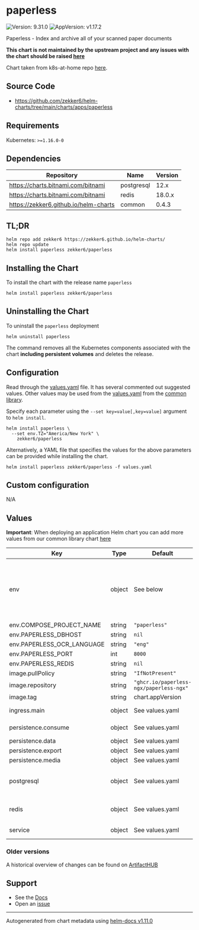 # paperless

![Version: 9.31.0](https://img.shields.io/badge/Version-9.31.0-informational?style=flat-square) ![AppVersion: v1.17.2](https://img.shields.io/badge/AppVersion-v1.17.2-informational?style=flat-square)

Paperless - Index and archive all of your scanned paper documents

**This chart is not maintained by the upstream project and any issues with the chart should be raised [here](https://github.com/zekker6/helm-charts/issues/new)**

Chart taken from k8s-at-home repo [here](https://github.com/k8s-at-home/charts/tree/master/charts/stable/paperless).

## Source Code

* <https://github.com/zekker6/helm-charts/tree/main/charts/apps/paperless>

## Requirements

Kubernetes: `>=1.16.0-0`

## Dependencies

| Repository | Name | Version |
|------------|------|---------|
| https://charts.bitnami.com/bitnami | postgresql | 12.x |
| https://charts.bitnami.com/bitnami | redis | 18.0.x |
| https://zekker6.github.io/helm-charts | common | 0.4.3 |

## TL;DR

```console
helm repo add zekker6 https://zekker6.github.io/helm-charts/
helm repo update
helm install paperless zekker6/paperless
```

## Installing the Chart

To install the chart with the release name `paperless`

```console
helm install paperless zekker6/paperless
```

## Uninstalling the Chart

To uninstall the `paperless` deployment

```console
helm uninstall paperless
```

The command removes all the Kubernetes components associated with the chart **including persistent volumes** and deletes the release.

## Configuration

Read through the [values.yaml](./values.yaml) file. It has several commented out suggested values.
Other values may be used from the [values.yaml](https://github.com/zekker6/helm-charts/blob/main/charts/library/common/values.yaml) from the [common library](https://github.com/zekker6/helm-charts/blob/main/charts/library/common).

Specify each parameter using the `--set key=value[,key=value]` argument to `helm install`.

```console
helm install paperless \
  --set env.TZ="America/New York" \
    zekker6/paperless
```

Alternatively, a YAML file that specifies the values for the above parameters can be provided while installing the chart.

```console
helm install paperless zekker6/paperless -f values.yaml
```

## Custom configuration

N/A

## Values

**Important**: When deploying an application Helm chart you can add more values from our common library chart [here](https://github.com/zekker6/helm-charts/blob/main/charts/library/common)

| Key | Type | Default | Description |
|-----|------|---------|-------------|
| env | object | See below | See the following files for additional environment variables: https://github.com/paperless-ngx/paperless-ngx/tree/main/docker/compose/ https://github.com/paperless-ngx/paperless-ngx/blob/main/paperless.conf.example |
| env.COMPOSE_PROJECT_NAME | string | `"paperless"` | Project name |
| env.PAPERLESS_DBHOST | string | `nil` | Database host to use |
| env.PAPERLESS_OCR_LANGUAGE | string | `"eng"` | OCR languages to install |
| env.PAPERLESS_PORT | int | `8000` | Port to use |
| env.PAPERLESS_REDIS | string | `nil` | Redis to use |
| image.pullPolicy | string | `"IfNotPresent"` | image pull policy |
| image.repository | string | `"ghcr.io/paperless-ngx/paperless-ngx"` | image repository |
| image.tag | string | chart.appVersion | image tag |
| ingress.main | object | See values.yaml | Enable and configure ingress settings for the chart under this key. |
| persistence.consume | object | See values.yaml | Configure volume to monitor for new documents. |
| persistence.data | object | See values.yaml | Configure persistence for data. |
| persistence.export | object | See values.yaml | Configure export volume. |
| persistence.media | object | See values.yaml | Configure persistence for media. |
| postgresql | object | See values.yaml | Enable and configure postgresql database subchart under this key.    For more options see [postgresql chart documentation](https://github.com/bitnami/charts/tree/master/bitnami/postgresql) |
| redis | object | See values.yaml | Enable and configure redis subchart under this key.    For more options see [redis chart documentation](https://github.com/bitnami/charts/tree/master/bitnami/redis) |
| service | object | See values.yaml | Configures service settings for the chart. |

### Older versions

A historical overview of changes can be found on [ArtifactHUB](https://artifacthub.io/packages/helm/zekker6/paperless?modal=changelog)

## Support

- See the [Docs](http://zekker6.github.io/helm-charts/docs/)
- Open an [issue](https://github.com/zekker6/helm-charts/issues/new)

----------------------------------------------
Autogenerated from chart metadata using [helm-docs v1.11.0](https://github.com/norwoodj/helm-docs/releases/v1.11.0)
